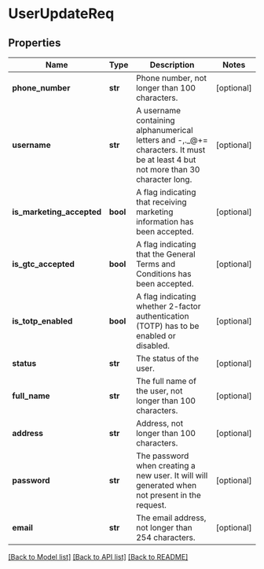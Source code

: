 # UserUpdateReq

## Properties
Name | Type | Description | Notes
------------ | ------------- | ------------- | -------------
**phone_number** | **str** | Phone number, not longer than 100 characters. | [optional] 
**username** | **str** | A username containing alphanumerical letters and -,._@+&#x3D; characters. It must be at least 4 but not more than 30 character long. | [optional] 
**is_marketing_accepted** | **bool** | A flag indicating that receiving marketing information has been accepted. | [optional] 
**is_gtc_accepted** | **bool** | A flag indicating that the General Terms and Conditions has been accepted. | [optional] 
**is_totp_enabled** | **bool** | A flag indicating whether 2-factor authentication (TOTP) has to be enabled or disabled. | [optional] 
**status** | **str** | The status of the user. | [optional] 
**full_name** | **str** | The full name of the user, not longer than 100 characters. | [optional] 
**address** | **str** | Address, not longer than 100 characters. | [optional] 
**password** | **str** | The password when creating a new user. It will will generated when not present in the request. | [optional] 
**email** | **str** | The email address, not longer than 254 characters. | [optional] 

[[Back to Model list]](../README.md#documentation-for-models) [[Back to API list]](../README.md#documentation-for-api-endpoints) [[Back to README]](../README.md)


